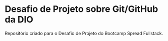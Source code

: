 # Desafio de Projeto sobre Git/GitHub da DIO
Repositório criado para o Desafio de Projeto do Bootcamp Spread Fullstack.
